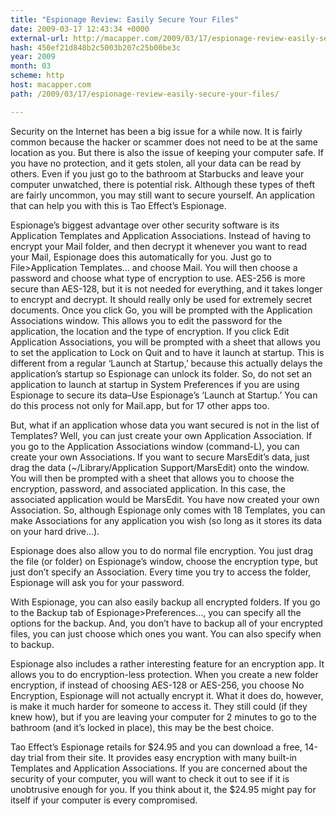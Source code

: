 ```yaml
---
title: "Espionage Review: Easily Secure Your Files"
date: 2009-03-17 12:43:34 +0000
external-url: http://macapper.com/2009/03/17/espionage-review-easily-secure-your-files/
hash: 450ef21d848b2c5003b207c25b00be3c
year: 2009
month: 03
scheme: http
host: macapper.com
path: /2009/03/17/espionage-review-easily-secure-your-files/

---
```


Security on the Internet has been a big issue for a while now. It is fairly common because the hacker or scammer does not need to be at the same location as you. But there is also the issue of keeping your computer safe. If you have no protection, and it gets stolen, all your data can be read by others. Even if you just go to the bathroom at Starbucks and leave your computer unwatched, there is potential risk. Although these types of theft are fairly uncommon, you may still want to secure yourself. An application that can help you with this is Tao Effect’s Espionage.

Espionage’s biggest advantage over other security software is its Application Templates and Application Associations. Instead of having to encrypt your Mail folder, and then decrypt it whenever you want to read your Mail, Espionage does this automatically for you. Just go to File>Application Templates… and choose Mail. You will then choose a password and choose what type of encryption to use. AES-256 is more secure than AES-128, but it is not needed for everything, and it takes longer to encrypt and decrypt. It should really only be used for extremely secret documents. Once you click Go, you will be prompted with the Application Associations window. This allows you to edit the password for the application, the location and the type of encryption. If you click Edit Application Associations, you will be prompted with a sheet that allows you to set the application to Lock on Quit and to have it launch at startup. This is different from a regular ‘Launch at Startup,’ because this actually delays the application’s startup so Espionage can unlock its folder. So, do not set an application to launch at startup in System Preferences if you are using Espionage to secure its data–Use Espionage’s ‘Launch at Startup.’ You can do this process not only for Mail.app, but for 17 other apps too.


But, what if an application whose data you want secured is not in the list of Templates? Well, you can just create your own Application Association. If you go to the Application Associations window (command-L), you can create your own Associations. If you want to secure MarsEdit’s data, just drag the data (~/Library/Application Support/MarsEdit) onto the window. You will then be prompted with a sheet that allows you to choose the encryption, password, and associated application. In this case, the associated application would be MarsEdit. You have now created your own Association. So, although Espionage only comes with 18 Templates, you can make Associations for any application you wish (so long as it stores its data on your hard drive…).


Espionage does also allow you to do normal file encryption. You just drag the file (or folder) on Espionage’s window, choose the encryption type, but just don’t specify an Association. Every time you try to access the folder, Espionage will ask you for your password.

With Espionage, you can also easily backup all encrypted folders. If you go to the Backup tab of Espionage>Preferences…, you can specify all the options for the backup. And, you don’t have to backup all of your encrypted files, you can just choose which ones you want. You can also specify when to backup.


Espionage also includes a rather interesting feature for an encryption app. It allows you to do encryption-less protection. When you create a new folder encryption, if instead of choosing AES-128 or AES-256, you choose No Encryption, Espionage will not actually encrypt it. What it does do, however, is make it much harder for someone to access it. They still could (if they knew how), but if you are leaving your computer for 2 minutes to go to the bathroom (and it’s locked in place), this may be the best choice.

Tao Effect’s Espionage retails for $24.95 and you can download a free, 14-day trial from their site. It provides easy encryption with many built-in Templates and Application Associations. If you are concerned about the security of your computer, you will want to check it out to see if it is unobtrusive enough for you. If you think about it, the $24.95 might pay for itself if your computer is every compromised.

